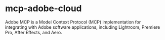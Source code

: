 # mcp-adobe-cloud
Adobe MCP is a Model Context Protocol (MCP) implementation for integrating with Adobe software applications, including Lightroom, Premiere Pro, After Effects, and Aero.

